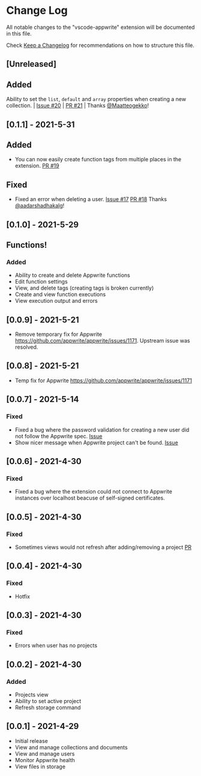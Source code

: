 # Change Log

All notable changes to the "vscode-appwrite" extension will be documented in this file.

Check [Keep a Changelog](http://keepachangelog.com/) for recommendations on how to structure this file.

## [Unreleased]

## Added
Ability to set the `list`, `default` and `array` properties when creating a new collection. | [Issue #20](https://github.com/streamlux/vscode-appwrite/issues/20) | [PR #21](https://github.com/streamlux/vscode-appwrite/pull/21) | Thanks [@Maatteogekko](https://github.com/Maatteogekko)!

## [0.1.1] - 2021-5-31
## Added
- You can now easily create function tags from multiple places in the extension. [PR #19](https://github.com/streamlux/vscode-appwrite/pull/19)

## Fixed
- Fixed an error when deleting a user. [Issue #17](https://github.com/streamlux/vscode-appwrite/issues/17) [PR #18](https://github.com/streamlux/vscode-appwrite/pull/18) Thanks [@aadarshadhakalg](https://github.com/aadarshadhakalg)!

## [0.1.0] - 2021-5-29

## Functions!
### Added
- Ability to create and delete Appwrite functions
- Edit function settings
- View, and delete tags (creating tags is broken currently)
- Create and view function executions
- View execution output and errors

## [0.0.9] - 2021-5-21
- Remove temporary fix for Appwrite https://github.com/appwrite/appwrite/issues/1171. Upstream issue was resolved.

## [0.0.8] - 2021-5-21
- Temp fix for Appwrite https://github.com/appwrite/appwrite/issues/1171

## [0.0.7] - 2021-5-14
### Fixed
- Fixed a bug where the password validation for creating a new user did not follow the Appwrite spec. [Issue](https://github.com/streamlux/vscode-appwrite/issues/11)
- Show nicer message when Appwrite project can't be found. [Issue](https://github.com/streamlux/vscode-appwrite/pull/14)

## [0.0.6] - 2021-4-30
### Fixed
- Fixed a bug where the extension could not connect to Appwrite instances over localhost beacuse of self-signed certificates.

## [0.0.5] - 2021-4-30
### Fixed
- Sometimes views would not refresh after adding/removing a project [PR](https://github.com/streamlux/vscode-appwrite/pull/7)

## [0.0.4] - 2021-4-30

### Fixed
- Hotfix

## [0.0.3] - 2021-4-30

### Fixed
- Errors when user has no projects

## [0.0.2] - 2021-4-30

### Added
- Projects view
- Ability to set active project
- Refresh storage command


## [0.0.1] - 2021-4-29

- Initial release
- View and manage collections and documents
- View and manage users
- Monitor Appwrite health
- View files in storage
